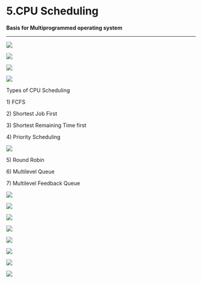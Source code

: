 # 5.CPU Scheduling

**Basis for Multiprogrammed operating system**

 ****

![](../.gitbook/assets/image%20%28172%29.png)

![](../.gitbook/assets/image%20%287%29.png)

![](../.gitbook/assets/image%20%2888%29.png)

![](../.gitbook/assets/image%20%2815%29.png)

Types of CPU Scheduling

1\) FCFS

2\) Shortest Job First

3\) Shortest Remaining Time first

4\) Priority Scheduling

![](../.gitbook/assets/image%20%2816%29.png)

5\) Round Robin

6\) Multilevel Queue

7\) Multilevel Feedback Queue

![](../.gitbook/assets/image%20%2893%29.png)

![](../.gitbook/assets/image%20%2838%29.png)

![](../.gitbook/assets/image%20%2865%29.png)

![](../.gitbook/assets/image%20%2864%29.png)

![](../.gitbook/assets/image%20%2869%29.png)

![](../.gitbook/assets/image%20%284%29.png)

![](../.gitbook/assets/image%20%2843%29.png)

![](../.gitbook/assets/image%20%2817%29.png)

